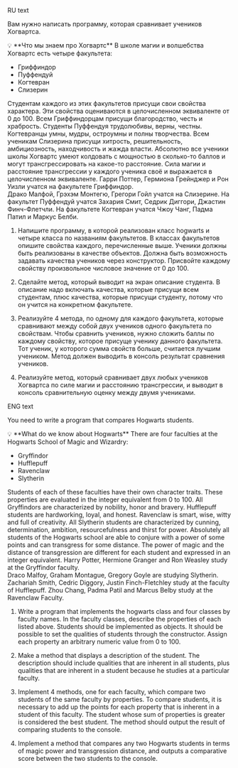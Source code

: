 RU text

Вам нужно написать программу, которая сравнивает учеников Хогвартса.
<aside>
💡 **Что мы знаем про Хогвартс**
В школе магии и волшебства Хогвартс есть четыре факультета:

- Гриффиндор
- Пуффендуй
- Когтевран
- Слизерин

Студентам каждого из этих факультетов присущи свои свойства характера. Эти свойства оцениваются в целочисленном эквиваленте от 0 до 100. 
Всем Гриффиндорцам присущи благородство, честь и храбрость. 
Студенты Пуффендуя трудолюбивы, верны, честны.
Когтевранцы умны, мудры, остроумны и полны творчества. 
Всем ученикам Слизерина присущи хитрость, решительность, амбициозность, находчивость и жажда власти.
Абсолютно все ученики школы Хогвартс умеют колдовать с мощностью в сколько-то баллов и могут трансгрессировать на какое-то расстояние. 
Сила магии и расстояние трансгрессии у каждого ученика своё и выражается в целочисленном эквиваленте. 
Гарри Поттер, Гермиона Грейнджер и Рон Уизли учатся на факультете Гриффиндор.  
Драко Малфой, Грэхэм Монтегю, Грегори Гойл учатся на Слизерине. 
На факультет Пуффендуй учатся Захария Смит, Седрик Диггори, Джастин Финч-Флетчли. 
На факультете Когтевран учатся Чжоу Чанг, Падма Патил и Маркус Белби. 
</aside>
<aside>
  
  1.	Напишите программу, в которой реализован класс hogwarts и четыре класса по названиям факультетов. В классах факультетов опишите свойства каждого, перечисленные выше.
Ученики должны быть реализованы в качестве объектов. Должна быть возможность задавать качества учеников через конструктор.
Присвойте каждому свойству произвольное числовое значение от 0 до 100.

</aside>
<aside>
  
  2.	Сделайте метод, который выводит на экран описание студента. В описание надо включать качества, которые присущи всем студентам, плюс качества, которые присущи студенту, 
потому что он учится на конкретном факультете. 
  
</aside>
<aside>
  
  3.	Реализуйте 4 метода, по одному для каждого факультета, которые сравнивают между собой двух учеников одного факультета по свойствам. Чтобы сравнить учеников, 
нужно сложить баллы по каждому свойству, которое присуще ученику данного факультета. Тот ученик, у которого сумма свойств больше, считается лучшим учеником. 
Метод должен выводить в консоль результат сравнения учеников.

</aside>
<aside>
  
  4.	Реализуйте метод, который сравнивает двух любых учеников Хогвартса по силе магии и расстоянию трансгрессии, и выводит в консоль сравнительную оценку между двумя учениками.

</aside>

ENG text

You need to write a program that compares Hogwarts students.
<aside>
💡 **What do we know about Hogwarts**
There are four faculties at the Hogwarts School of Magic and Wizardry:

- Gryffindor
- Hufflepuff
- Ravenclaw
- Slytherin

Students of each of these faculties have their own character traits. These properties are evaluated in the integer equivalent from 0 to 100. 
All Gryffindors are characterized by nobility, honor and bravery. 
Hufflepuff students are hardworking, loyal, and honest.
Ravenclaw is smart, wise, witty and full of creativity. 
All Slytherin students are characterized by cunning, determination, ambition, resourcefulness and thirst for power.
Absolutely all students of the Hogwarts school are able to conjure with a power of some points and can transgress for some distance. 
The power of magic and the distance of transgression are different for each student and expressed in an integer equivalent. 
Harry Potter, Hermione Granger and Ron Weasley study at the Gryffindor faculty.  
Draco Malfoy, Graham Montague, Gregory Goyle are studying Slytherin. 
Zachariah Smith, Cedric Diggory, Justin Finch-Fletchley study at the faculty of Hufflepuff. 
Zhou Chang, Padma Patil and Marcus Belby study at the Ravenclaw Faculty.
</aside>
<aside>
  
  1. Write a program that implements the hogwarts class and four classes by faculty names. In the faculty classes, describe the properties of each listed above.
Students should be implemented as objects. It should be possible to set the qualities of students through the constructor.
Assign each property an arbitrary numeric value from 0 to 100.

</aside>
<aside>
  
  2. Make a method that displays a description of the student. The description should include qualities that are inherent in all students, plus qualities that are inherent in a student
because he studies at a particular faculty. 
  
</aside>
<aside>
  
  3. Implement 4 methods, one for each faculty, which compare two students of the same faculty by properties. To compare students, 
it is necessary to add up the points for each property that is inherent in a student of this faculty. The student whose sum of properties is greater is considered the best student. 
The method should output the result of comparing students to the console.

</aside>
<aside>
  
  4. Implement a method that compares any two Hogwarts students in terms of magic power and transgression distance, and outputs a comparative score between the two students to the console.

</aside>
